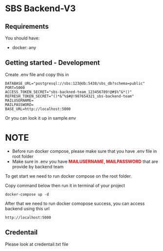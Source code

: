 # SBS Backend-V3

## Requirements

You should have:

- docker: any

## Getting started - Development

Create .env file and copy this in

```
DATABASE_URL="postgresql://sbs:123@db:5438/sbs_db?schema=public"
PORT=5000
ACCESS_TOKEN_SECRET="sbs-backned-team_123456789!@#$%^&*()"
REFRESH_TOKEN_SECRET="()*&^%$#@!987654321_sbs-backend-team"
MAILUSERNAME=
MAILPASSWORD=
BASE_URL=http://localhost:5000
```

Or you can look it up in sample.env

# NOTE

- Before run docker compose, please make sure that you have .env file in root folder
- Make sure in .env you have <strong style='color:red'>MAILUSERNAME, MAILPASSWORD</strong> that are provide by backend team

To get start we need to run docker compose on the root folder.

Copy command below then run it in terminal of your project

```
docker-compose up -d
```

After that we need to run docker comopose success, you can access backend using this url

```
http://localhost:5000
```

## Credentail

Please look at credentail.txt file
